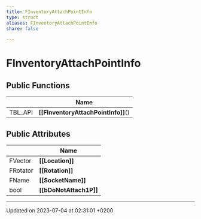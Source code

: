 ```yaml
---
title: FInventoryAttachPointInfo
type: struct
aliases: FInventoryAttachPointInfo
share: false

---
```


# FInventoryAttachPointInfo





## Public Functions

|                | Name           |
| -------------- | -------------- |
| TBL_API | **[[FInventoryAttachPointInfo]]**() |

## Public Attributes

|                | Name           |
| -------------- | -------------- |
| FVector | **[[Location]]**  |
| FRotator | **[[Rotation]]**  |
| FName | **[[SocketName]]**  |
| bool | **[[bDoNotAttach1P]]**  |

-------------------------------

Updated on 2023-07-04 at 02:31:01 +0200